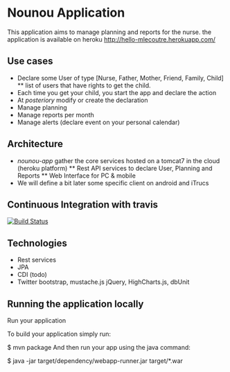 # Nounou Application

This application aims to manage planning and reports for the nurse.
the application is available on heroku http://hello-mlecoutre.herokuapp.com/

## Use cases
* Declare some User of type [Nurse, Father, Mother, Friend, Family, Child]
** list of users that have rights to get the child.
* Each time you get your child, you start the app and declare the action
* At _posteriory_ modify or create the declaration
* Manage planning
* Manage reports per month
* Manage alerts (declare event on your personal calendar)


## Architecture
* _nounou-app_ gather the core services hosted on a tomcat7 in the cloud (heroku platform)
** Rest API services to declare User, Planning and Reports
** Web Interface for PC & mobile
* We will define a bit later some specific client on android and iTrucs

## Continuous Integration with travis ##
[![Build Status](https://secure.travis-ci.org/mlecoutre/nounou.png)](http://travis-ci.org/mlecoutre/nounou)

## Technologies
* Rest services
* JPA
* CDI (todo)
* Twitter bootstrap, mustache.js jQuery, HighCharts.js, dbUnit
    
## Running the application locally
Run your application

To build your application simply run:

$ mvn package
And then run your app using the java command:

$ java -jar target/dependency/webapp-runner.jar target/*.war

